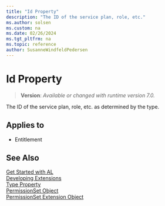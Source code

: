 ```yaml
---
title: "Id Property"
description: "The ID of the service plan, role, etc."
ms.author: solsen
ms.custom: na
ms.date: 02/26/2024
ms.tgt_pltfrm: na
ms.topic: reference
author: SusanneWindfeldPedersen
---
```

[//]: # (START>DO_NOT_EDIT)
[//]: # (IMPORTANT:Do not edit any of the content between here and the END>DO_NOT_EDIT.)
[//]: # (Any modifications should be made in the .xml files in the ModernDev repo.)
# Id Property
> **Version**: _Available or changed with runtime version 7.0._

The ID of the service plan, role, etc. as determined by the type.

## Applies to
-   Entitlement

[//]: # (IMPORTANT: END>DO_NOT_EDIT)

## See Also

[Get Started with AL](../devenv-get-started.md)  
[Developing Extensions](../devenv-dev-overview.md)  
[Type Property](devenv-type-property.md)  
[PermissionSet Object](../devenv-permissionset-object.md)  
[PermissionSet Extension Object](../devenv-permissionset-ext-object.md)  